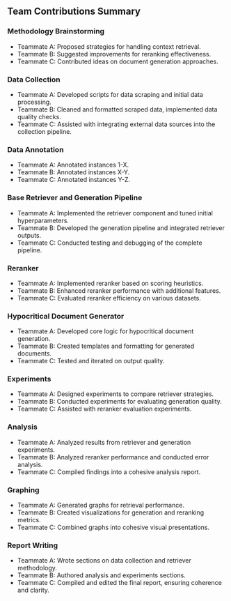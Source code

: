 ## Team Contributions Summary

### Methodology Brainstorming
- Teammate A: Proposed strategies for handling context retrieval.
- Teammate B: Suggested improvements for reranking effectiveness.
- Teammate C: Contributed ideas on document generation approaches.

### Data Collection
- Teammate A: Developed scripts for data scraping and initial data processing.
- Teammate B: Cleaned and formatted scraped data, implemented data quality checks.
- Teammate C: Assisted with integrating external data sources into the collection pipeline.

### Data Annotation
- Teammate A: Annotated instances 1-X.
- Teammate B: Annotated instances X-Y.
- Teammate C: Annotated instances Y-Z.

### Base Retriever and Generation Pipeline
- Teammate A: Implemented the retriever component and tuned initial hyperparameters.
- Teammate B: Developed the generation pipeline and integrated retriever outputs.
- Teammate C: Conducted testing and debugging of the complete pipeline.

### Reranker
- Teammate A: Implemented reranker based on scoring heuristics.
- Teammate B: Enhanced reranker performance with additional features.
- Teammate C: Evaluated reranker efficiency on various datasets.

### Hypocritical Document Generator
- Teammate A: Developed core logic for hypocritical document generation.
- Teammate B: Created templates and formatting for generated documents.
- Teammate C: Tested and iterated on output quality.

### Experiments
- Teammate A: Designed experiments to compare retriever strategies.
- Teammate B: Conducted experiments for evaluating generation quality.
- Teammate C: Assisted with reranker evaluation experiments.

### Analysis
- Teammate A: Analyzed results from retriever and generation experiments.
- Teammate B: Analyzed reranker performance and conducted error analysis.
- Teammate C: Compiled findings into a cohesive analysis report.

### Graphing
- Teammate A: Generated graphs for retrieval performance.
- Teammate B: Created visualizations for generation and reranking metrics.
- Teammate C: Combined graphs into cohesive visual presentations.

### Report Writing
- Teammate A: Wrote sections on data collection and retriever methodology.
- Teammate B: Authored analysis and experiments sections.
- Teammate C: Compiled and edited the final report, ensuring coherence and clarity.
